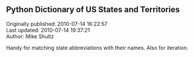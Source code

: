 ## Python Dictionary of US States and Territories  
Originally published: 2010-07-14 16:22:57  
Last updated: 2010-07-14 19:37:21  
Author: Mike Shultz  
  
Handy for matching state abbreviations with their names.  Also for iteration.